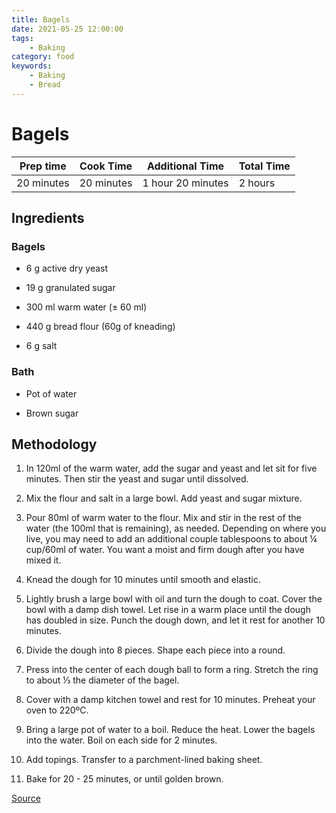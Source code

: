 ```yaml
---
title: Bagels
date: 2021-05-25 12:00:00
tags:
    - Baking
category: food
keywords:
    - Baking
    - Bread
---
```


# Bagels

| Prep time     | Cook Time     | Additional Time   | Total Time    |
|---------------|---------------|-------------------|---------------|
| 20 minutes    | 20 minutes    | 1 hour 20 minutes | 2 hours       |

## Ingredients

### Bagels

- 6 g active dry yeast

- 19 g granulated sugar

- 300 ml warm water (± 60 ml)

- 440 g bread flour (60g of kneading)

- 6 g salt

### Bath

- Pot of water

- Brown sugar

## Methodology

1. In 120ml of the warm water, add the sugar and yeast and let sit for five minutes. Then stir the yeast and sugar until dissolved.

2. Mix the flour and salt in a large bowl. Add yeast and sugar mixture.

3. Pour 80ml of warm water to the flour. Mix and stir in the rest of the water (the 100ml that is remaining), as needed. Depending on where you live, you may need to add an additional couple tablespoons to about ¼ cup/60ml of water. You want a moist and firm dough after you have mixed it.

4. Knead the dough for 10 minutes until smooth and elastic.

5. Lightly brush a large bowl with oil and turn the dough to coat. Cover the bowl with a damp dish towel. Let rise in a warm place until the dough has doubled in size. Punch the dough down, and let it rest for another 10 minutes.

6. Divide the dough into 8 pieces. Shape each piece into a round.

7. Press into the center of each dough ball to form a ring. Stretch the ring to about ⅓ the diameter of the bagel.

8. Cover with a damp kitchen towel and rest for 10 minutes. Preheat your oven to 220ºC.

9. Bring a large pot of water to a boil. Reduce the heat. Lower the bagels into the water. Boil on each side for 2 minutes.

10. Add topings. Transfer to a parchment-lined baking sheet.

11. Bake for 20 - 25 minutes, or until golden brown.

[Source](https://www.sophisticatedgourmet.com/2009/10/new-york-style-bagel-recipe/)
